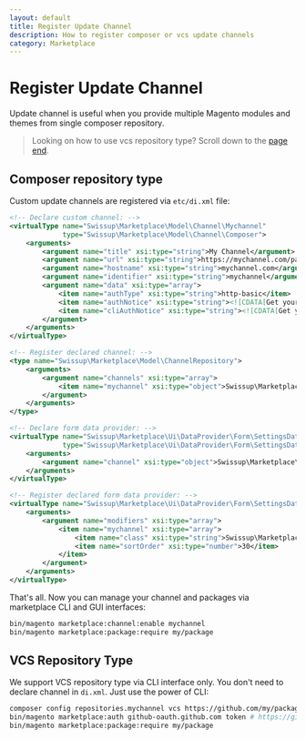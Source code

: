 ```yaml
---
layout: default
title: Register Update Channel
description: How to register composer or vcs update channels
category: Marketplace
---
```


# Register Update Channel

Update channel is useful when you provide multiple Magento modules and themes
from single composer repository.

> Looking on how to use vcs repository type? Scroll down to the
[page end](#vcs-repository-type).

## Composer repository type

Custom update channels are registered via `etc/di.xml` file:

```xml
<!-- Declare custom channel: -->
<virtualType name="Swissup\Marketplace\Model\Channel\Mychannel"
             type="Swissup\Marketplace\Model\Channel\Composer">
    <arguments>
        <argument name="title" xsi:type="string">My Channel</argument>
        <argument name="url" xsi:type="string">https://mychannel.com/packages</argument>
        <argument name="hostname" xsi:type="string">mychannel.com</argument>
        <argument name="identifier" xsi:type="string">mychannel</argument>
        <argument name="data" xsi:type="array">
            <item name="authType" xsi:type="string">http-basic</item>
            <item name="authNotice" xsi:type="string"><![CDATA[Get your credentials at <a href="https://mychannel.com/customer/accessKeys/" title="Access Keys">mychannel.com</a>]]></item>
            <item name="cliAuthNotice" xsi:type="string"><![CDATA[Get your credentials at https://mychannel.com/customer/accessKeys/]]></item>
        </argument>
    </arguments>
</virtualType>

<!-- Register declared channel: -->
<type name="Swissup\Marketplace\Model\ChannelRepository">
    <arguments>
        <argument name="channels" xsi:type="array">
            <item name="mychannel" xsi:type="object">Swissup\Marketplace\Model\Channel\Mychannel</item>
        </argument>
    </arguments>
</type>

<!-- Declare form data provider: -->
<virtualType name="Swissup\Marketplace\Ui\DataProvider\Form\SettingsDataProvider\Modifier\Mychannel"
             type="Swissup\Marketplace\Ui\DataProvider\Form\SettingsDataProvider\Modifier\HttpBasicAuth">
    <arguments>
        <argument name="channel" xsi:type="object">Swissup\Marketplace\Model\Channel\Mychannel</argument>
    </arguments>
</virtualType>

<!-- Register declared form data provider: -->
<virtualType name="Swissup\Marketplace\Ui\DataProvider\Form\SettingsDataProvider\Modifier\Pool">
    <arguments>
        <argument name="modifiers" xsi:type="array">
            <item name="mychannel" xsi:type="array">
                <item name="class" xsi:type="string">Swissup\Marketplace\Ui\DataProvider\Form\SettingsDataProvider\Modifier\Mychannel</item>
                <item name="sortOrder" xsi:type="number">30</item>
            </item>
        </argument>
    </arguments>
</virtualType>
```

That's all. Now you can manage your channel and packages via marketplace CLI and GUI
interfaces:

```bash
bin/magento marketplace:channel:enable mychannel
bin/magento marketplace:package:require my/package
```

## VCS Repository Type

We support VCS repository type via CLI interface only. You don't need to declare
channel in `di.xml`. Just use the power of CLI:

```bash
composer config repositories.mychannel vcs https://github.com/my/package.git
bin/magento marketplace:auth github-oauth.github.com token # https://github.com/settings/tokens/new?scopes=repo
bin/magento marketplace:package:require my/package
```
